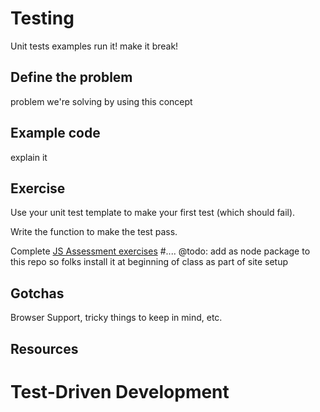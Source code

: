# Testing

Unit tests
examples
run it!
make it break!

## Define the problem
problem we're solving by using this concept

## Example code
explain it

## Exercise

Use your unit test template to make your first test (which should fail).

Write the function to make the test pass.

Complete [JS Assessment exercises](https://github.com/rmurphey/js-assessment) #....
@todo: add as node package to this repo so folks install it at beginning of class as part of site setup

## Gotchas
Browser Support, tricky things to keep in mind, etc.

## Resources


# Test-Driven Development
